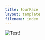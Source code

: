 ```yaml
---
title: FourFace
layout: template
filename: index
--- 
```


![Test!](https://github.com/pmackle/EE-Emerge-2020-FourFace/blob/master/Documentation/Photos/boc.png?raw=true)
